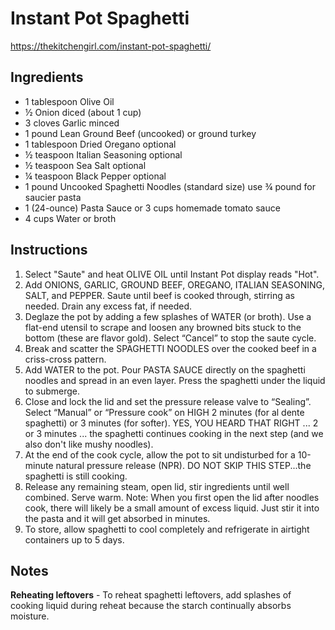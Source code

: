 # Instant Pot Spaghetti

<https://thekitchengirl.com/instant-pot-spaghetti/>

## Ingredients

- 1 tablespoon Olive Oil
- ½ Onion diced (about 1 cup)
- 3 cloves Garlic minced
- 1 pound Lean Ground Beef (uncooked) or ground turkey
- 1 tablespoon Dried Oregano optional
- ½ teaspoon Italian Seasoning optional
- ½ teaspoon Sea Salt optional
- ¼ teaspoon Black Pepper optional
- 1 pound Uncooked Spaghetti Noodles (standard size) use ¾ pound for saucier pasta
- 1 (24-ounce) Pasta Sauce or 3 cups homemade tomato sauce
- 4 cups Water or broth

## Instructions

1. Select "Saute" and heat OLIVE OIL until Instant Pot display reads "Hot".
2. Add ONIONS, GARLIC, GROUND BEEF, OREGANO, ITALIAN SEASONING, SALT, and PEPPER. Saute until beef is cooked through, stirring as needed. Drain any excess fat, if needed.
3. Deglaze the pot by adding a few splashes of WATER (or broth). Use a flat-end utensil to scrape and loosen any browned bits stuck to the bottom (these are flavor gold). Select “Cancel” to stop the saute cycle.
4. Break and scatter the SPAGHETTI NOODLES over the cooked beef in a criss-cross pattern.
5. Add WATER to the pot. Pour PASTA SAUCE directly on the spaghetti noodles and spread in an even layer. Press the spaghetti under the liquid to submerge.
6. Close and lock the lid and set the pressure release valve to “Sealing”. Select “Manual” or “Pressure cook” on HIGH 2 minutes (for al dente spaghetti) or 3 minutes (for softer). YES, YOU HEARD THAT RIGHT ... 2 or 3 minutes ... the spaghetti continues cooking in the next step (and we also don't like mushy noodles).
7. At the end of the cook cycle, allow the pot to sit undisturbed for a 10-minute natural pressure release (NPR). DO NOT SKIP THIS STEP...the spaghetti is still cooking.
8. Release any remaining steam, open lid, stir ingredients until well combined. Serve warm.
Note: When you first open the lid after noodles cook, there will likely be a small amount of excess liquid. Just stir it into the pasta and it will get absorbed in minutes.
9. To store, allow spaghetti to cool completely and refrigerate in airtight containers up to 5 days.

## Notes

**Reheating leftovers** - To reheat spaghetti leftovers, add splashes of cooking liquid during reheat because the starch continually absorbs moisture.

